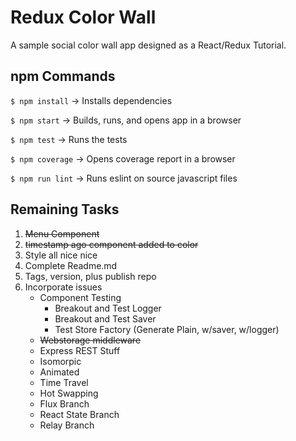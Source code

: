 Redux Color Wall
=================
A sample social color wall app designed as a React/Redux Tutorial.

npm Commands
--------

` $ npm install ` -> Installs dependencies

` $ npm start ` -> Builds, runs, and opens app in a browser

` $ npm test ` -> Runs the tests

` $ npm coverage ` -> Opens coverage report in a browser

` $ npm run lint ` -> Runs eslint on source javascript files

Remaining Tasks
------------

1. ~~Menu Component~~
2. ~~timestamp ago component added to color~~
3. Style all nice nice
4. Complete Readme.md
5. Tags, version, plus publish repo
6. Incorporate issues
    * Component Testing
        * Breakout and Test Logger
        * Breakout and Test Saver
        * Test Store Factory (Generate Plain, w/saver, w/logger)
    * ~~Webstorage middleware~~
    * Express REST Stuff
    * Isomorpic
    * Animated
    * Time Travel
    * Hot Swapping
    * Flux Branch
    * React State Branch
    * Relay Branch